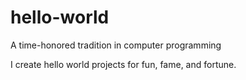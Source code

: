 # hello-world
A time-honored tradition in computer programming

I create hello world projects for fun, fame, and fortune.
